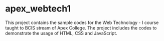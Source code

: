 # apex_webtech1
This project contains the sample codes for the Web Technology - I course taught to BCIS stream of Apex College. The project includes the codes to demonstrate the usage of HTML, CSS and JavaScript.  
